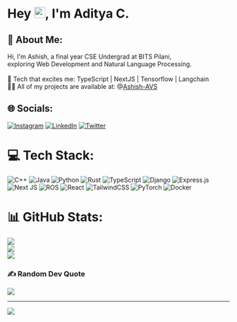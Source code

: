 # Hey <img src="https://media.giphy.com/media/hvRJCLFzcasrR4ia7z/giphy.gif" width="25px">, I'm Aditya C.

## 💫 About Me:
Hi, I'm Ashish, a final year CSE Undergrad at BITS Pilani, <br>exploring Web Development and Natural Language Processing.<br><br>🌱 Tech that excites me: TypeScript | NextJS | Tensorflow | Langchain<br>👨‍💻 All of my projects are available at: @[Ashish-AVS](https://github.com/Ashish-AVS)<br>


## 🌐 Socials:
[![Instagram](https://img.shields.io/badge/Instagram-%23E4405F.svg?logo=Instagram&logoColor=white)](https://www.instagram.com/ashishavs01/) [![LinkedIn](https://img.shields.io/badge/LinkedIn-%230077B5.svg?logo=linkedin&logoColor=white)](https://www.linkedin.com/in/ashishavs/) [![Twitter](https://img.shields.io/badge/Twitter-%231DA1F2.svg?logo=Twitter&logoColor=white)](https://twitter.com/ashishavs7) 

# 💻 Tech Stack:
![C++](https://img.shields.io/badge/c++-%2300599C.svg?style=for-the-badge&logo=c%2B%2B&logoColor=white) ![Java](https://img.shields.io/badge/java-%23ED8B00.svg?style=for-the-badge&logo=java&logoColor=white) ![Python](https://img.shields.io/badge/python-3670A0?style=for-the-badge&logo=python&logoColor=ffdd54) ![Rust](https://img.shields.io/badge/rust-%23000000.svg?style=for-the-badge&logo=rust&logoColor=white) ![TypeScript](https://img.shields.io/badge/typescript-%23007ACC.svg?style=for-the-badge&logo=typescript&logoColor=white) ![Django](https://img.shields.io/badge/django-%23092E20.svg?style=for-the-badge&logo=django&logoColor=white) ![Express.js](https://img.shields.io/badge/express.js-%23404d59.svg?style=for-the-badge&logo=express&logoColor=%2361DAFB) ![Next JS](https://img.shields.io/badge/Next-black?style=for-the-badge&logo=next.js&logoColor=white) ![ROS](https://img.shields.io/badge/ros-%230A0FF9.svg?style=for-the-badge&logo=ros&logoColor=white) ![React](https://img.shields.io/badge/react-%2320232a.svg?style=for-the-badge&logo=react&logoColor=%2361DAFB) ![TailwindCSS](https://img.shields.io/badge/tailwindcss-%2338B2AC.svg?style=for-the-badge&logo=tailwind-css&logoColor=white) ![PyTorch](https://img.shields.io/badge/PyTorch-%23EE4C2C.svg?style=for-the-badge&logo=PyTorch&logoColor=white) ![Docker](https://img.shields.io/badge/docker-%230db7ed.svg?style=for-the-badge&logo=docker&logoColor=white)
# 📊 GitHub Stats:
![](https://github-readme-stats.vercel.app/api?username=adeecc&theme=dark&hide_border=false&include_all_commits=false&count_private=true)<br/>
![](https://github-readme-streak-stats.herokuapp.com/?user=adeecc&theme=dark&hide_border=false)<br/>
![](https://github-readme-stats.vercel.app/api/top-langs/?username=adeecc&theme=dark&hide_border=false&include_all_commits=false&count_private=true&layout=compact)

### ✍️ Random Dev Quote
![](https://quotes-github-readme.vercel.app/api?type=horizontal&theme=radical)

---
[![](https://visitcount.itsvg.in/api?id=adeecc&icon=0&color=0)](https://visitcount.itsvg.in)
